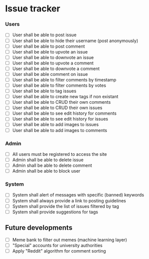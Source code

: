 # Issue tracker


### Users
- [ ] User shall be able to post issue
- [ ] User shall be able to hide their username (post anonymously)
- [ ] User shall be able to post comment
- [ ] User shall be able to upvote an issue
- [ ] User shall be able to downvote an issue
- [ ] User shall be able to upvote a comment
- [ ] User shall be able to downvote a comment
- [ ] User shall be able comment on issue
- [ ] User shall be able to filter comments by timestamp
- [ ] User shall be able to filter comments by votes
- [ ] User shall be able to tag issues
- [ ] User shall be able to create new tags if non existant
- [ ] User shall be able to CRUD their own comments
- [ ] User shall be able to CRUD their own issues
- [ ] User shall be able to see edit history for comments
- [ ] User shall be able to see edit history for issues
- [ ] User shall be able to add images to issues
- [ ] User shall be able to add images to comments

### Admin
- [ ] All users must be registered to access the site
- [ ] Admin shall be able to delete issue
- [ ] Admin shall be able to delete comment
- [ ] Admin shall be able to block user

### System
- [ ] System shall alert of messages with specific (banned) keywords
- [ ] System shall always provide a link to posting guidelines
- [ ] System shall provide the list of issues filtered by tag
- [ ] System shall provide suggestions for tags

## Future developments

- [ ] Meme bank to filter out memes (machine learning layer)
- [ ] "Special" accounts for university authorities
- [ ] Apply "Reddit" algorithm for comment sorting